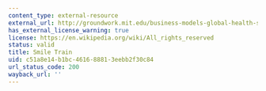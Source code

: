 ```yaml
---
content_type: external-resource
external_url: http://groundwork.mit.edu/business-models-global-health-smiletrain/
has_external_license_warning: true
license: https://en.wikipedia.org/wiki/All_rights_reserved
status: valid
title: Smile Train
uid: c51a8e14-b1bc-4616-8881-3eebb2f30c84
url_status_code: 200
wayback_url: ''
---
```

